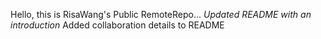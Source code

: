 Hello, this is RisaWang's Public RemoteRepo... *Updated README with an introduction*
Added collaboration details to README